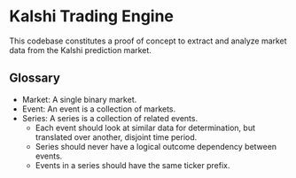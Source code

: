 # Kalshi Trading Engine

This codebase constitutes a proof of concept to extract and analyze market data from the Kalshi prediction market. 

## Glossary
 - Market: A single binary market.
 - Event: An event is a collection of markets.
 - Series: A series is a collection of related events. 
   - Each event should look at similar data for determination, but translated over another, disjoint time period.
   - Series should never have a logical outcome dependency between events.
   - Events in a series should have the same ticker prefix.